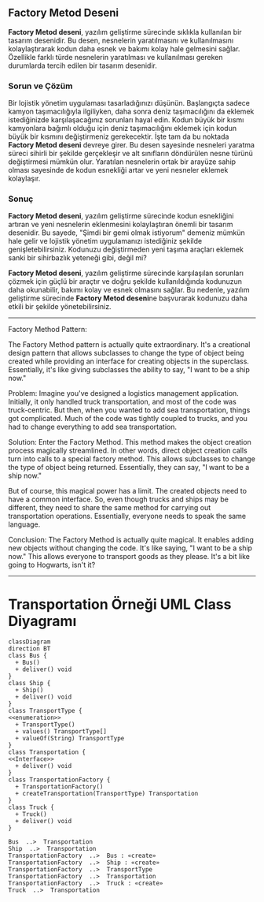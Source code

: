 ## Factory Metod Deseni

**Factory Metod deseni**, yazılım geliştirme sürecinde sıklıkla kullanılan bir tasarım desenidir. Bu desen, nesnelerin yaratılmasını ve kullanılmasını kolaylaştırarak kodun daha esnek ve bakımı kolay hale gelmesini sağlar. Özellikle farklı türde nesnelerin yaratılması ve kullanılması gereken durumlarda tercih edilen bir tasarım desenidir.

### Sorun ve Çözüm

Bir lojistik yönetim uygulaması tasarladığınızı düşünün. Başlangıçta sadece kamyon taşımacılığıyla ilgiliyken, daha sonra deniz taşımacılığını da eklemek istediğinizde karşılaşacağınız sorunları hayal edin. Kodun büyük bir kısmı kamyonlara bağımlı olduğu için deniz taşımacılığını eklemek için kodun büyük bir kısmını değiştirmeniz gerekecektir. İşte tam da bu noktada **Factory Metod deseni** devreye girer. Bu desen sayesinde nesneleri yaratma süreci sihirli bir şekilde gerçekleşir ve alt sınıfların döndürülen nesne türünü değiştirmesi mümkün olur. Yaratılan nesnelerin ortak bir arayüze sahip olması sayesinde de kodun esnekliği artar ve yeni nesneler eklemek kolaylaşır.

### Sonuç

**Factory Metod deseni**, yazılım geliştirme sürecinde kodun esnekliğini artıran ve yeni nesnelerin eklenmesini kolaylaştıran önemli bir tasarım desenidir. Bu sayede, "Şimdi bir gemi olmak istiyorum" demeniz mümkün hale gelir ve lojistik yönetim uygulamanızı istediğiniz şekilde genişletebilirsiniz. Kodunuzu değiştirmeden yeni taşıma araçları eklemek sanki bir sihirbazlık yeteneği gibi, değil mi?

**Factory Metod deseni**, yazılım geliştirme sürecinde karşılaşılan sorunları çözmek için güçlü bir araçtır ve doğru şekilde kullanıldığında kodunuzun daha okunabilir, bakımı kolay ve esnek olmasını sağlar. Bu nedenle, yazılım geliştirme sürecinde **Factory Metod deseni**ne başvurarak kodunuzu daha etkili bir şekilde yönetebilirsiniz.

---

Factory Method Pattern:

The Factory Method pattern is actually quite extraordinary. It's a creational design pattern that allows subclasses to change the type of object being created while providing an interface for creating objects in the superclass. Essentially, it's like giving subclasses the ability to say, "I want to be a ship now."

Problem: Imagine you've designed a logistics management application. Initially, it only handled truck transportation, and most of the code was truck-centric. But then, when you wanted to add sea transportation, things got complicated. Much of the code was tightly coupled to trucks, and you had to change everything to add sea transportation.

Solution: Enter the Factory Method. This method makes the object creation process magically streamlined. In other words, direct object creation calls turn into calls to a special factory method. This allows subclasses to change the type of object being returned. Essentially, they can say, "I want to be a ship now."

But of course, this magical power has a limit. The created objects need to have a common interface. So, even though trucks and ships may be different, they need to share the same method for carrying out transportation operations. Essentially, everyone needs to speak the same language.

Conclusion: The Factory Method is actually quite magical. It enables adding new objects without changing the code. It's like saying, "I want to be a ship now." This allows everyone to transport goods as they please. It's a bit like going to Hogwarts, isn't it?

---

# Transportation Örneği UML Class Diyagramı

```mermaid
classDiagram
direction BT
class Bus {
  + Bus() 
  + deliver() void
}
class Ship {
  + Ship() 
  + deliver() void
}
class TransportType {
<<enumeration>>
  + TransportType() 
  + values() TransportType[]
  + valueOf(String) TransportType
}
class Transportation {
<<Interface>>
  + deliver() void
}
class TransportationFactory {
  + TransportationFactory() 
  + createTransportation(TransportType) Transportation
}
class Truck {
  + Truck() 
  + deliver() void
}

Bus  ..>  Transportation 
Ship  ..>  Transportation 
TransportationFactory  ..>  Bus : «create»
TransportationFactory  ..>  Ship : «create»
TransportationFactory  ..>  TransportType 
TransportationFactory  ..>  Transportation 
TransportationFactory  ..>  Truck : «create»
Truck  ..>  Transportation 
```